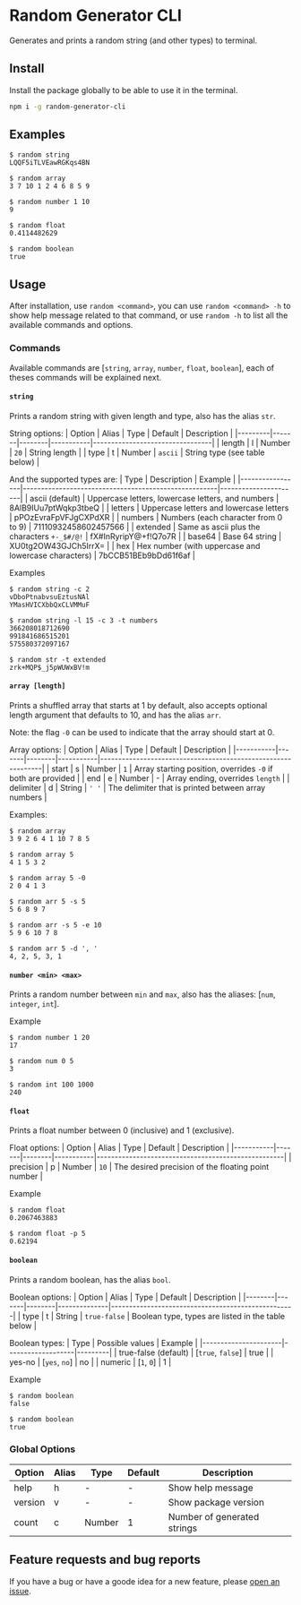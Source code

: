 # Random Generator CLI
Generates and prints a random string (and other types) to terminal.

## Install
Install the package globally to be able to use it in the terminal.

```bash
npm i -g random-generator-cli
```

## Examples
```
$ random string
LQQF5iTLVEawRGKqs4BN

$ random array
3 7 10 1 2 4 6 8 5 9

$ random number 1 10
9

$ random float
0.4114482629

$ random boolean
true
```

## Usage
After installation, use `random <command>`, you can use `random <command> -h` to show help message related to that command, or use `random -h` to list all the available commands and options.

### Commands
Available commands are [`string`, `array`, `number`, `float`, `boolean`], each of theses commands will be explained next.

#### `string`
Prints a random string with given length and type, also has the alias `str`.

String options:
| Option  | Alias | Type   | Default   | Description                     |
|---------|-------|--------|-----------|---------------------------------|
| length  | l     | Number | `20`      | String length                   |
| type    | t     | Number | `ascii`   | String type (see table below)   |

And the supported types are:
| Type            | Description                                          | Example              |
|-----------------|------------------------------------------------------|----------------------|
| ascii (default) | Uppercase letters, lowercase letters, and numbers    | 8AlB9IUu7ptWqkp3tbeQ |
| letters         | Uppercase letters and lowercase letters              | pPOzEvraFpVFJgCXPdXR |
| numbers         | Numbers (each character from 0 to 9)                 | 71110932458602457566 |
| extended        | Same as ascii plus the characters `+-_$#/@!`         | fX#InRyripY@+f!Q7o7R |
| base64          | Base 64 string                                       | XU0tg2OW43GJCh5IrrX= |
| hex             | Hex number (with uppercase and lowercase characters) | 7bCCB51BEb9bDd61f6af |

Examples
```
$ random string -c 2
vDboPtnabvsuEztusNAl
YMasHVICXbbQxCLVMMuF

$ random string -l 15 -c 3 -t numbers
366208018712690
991841686515201
575580372097167

$ random str -t extended
zrk+MQP$_j5pWUWxBV!m
```

#### `array [length]`
Prints a shuffled array that starts at 1 by default, also accepts optional length argument that defaults to 10, and has the alias `arr`.

Note: the flag `-0` can be used to indicate that the array should start at 0.

Array options:
| Option    | Alias | Type   | Default   | Description                                                  |
|-----------|-------|--------|-----------|--------------------------------------------------------------|
| start     | s     | Number | `1`       | Array starting position, overrides `-0` if both are provided |
| end       | e     | Number | -         | Array ending, overrides `length`                             |
| delimiter | d     | String | `' '`     | The delimiter that is printed between array numbers          |

Examples:
```
$ random array
3 9 2 6 4 1 10 7 8 5

$ random array 5
4 1 5 3 2

$ random array 5 -0
2 0 4 1 3

$ random arr 5 -s 5
5 6 8 9 7

$ random arr -s 5 -e 10
5 9 6 10 7 8

$ random arr 5 -d ', '
4, 2, 5, 3, 1
```

#### `number <min> <max>`
Prints a random number between `min` and `max`, also has the aliases: [`num`, `integer`, `int`].

Example
```
$ random number 1 20
17

$ random num 0 5
3

$ random int 100 1000
240
```

#### `float`
Prints a float number between 0 (inclusive) and 1 (exclusive).

Float options:
| Option    | Alias | Type   | Default   | Description                                        |
|-----------|-------|--------|-----------|----------------------------------------------------|
| precision | p     | Number | `10`      | The desired precision of the floating point number |

Example
```
$ random float
0.2067463883

$ random float -p 5
0.62194
```

#### `boolean`
Prints a random boolean, has the alias `bool`.

Boolean options:
| Option | Alias | Type   | Default      | Description                                       |
|--------|-------|--------|--------------|---------------------------------------------------|
| type   | t     | String | `true-false` | Boolean type, types are listed in the table below |

Boolean types:
| Type                 | Possible values   | Example |
|----------------------|-------------------|---------|
| true-false (default) | [`true`, `false`] | true    |
| yes-no               | [`yes`, `no`]     | no      |
| numeric              | [`1`, `0`]        | 1       |

Example
```
$ random boolean
false

$ random boolean
true
```

### Global Options

| Option  | Alias | Type   | Default | Description                 |
|---------|-------|--------|---------|-----------------------------|
| help    | h     | -      | -       | Show help message           |
| version | v     | -      | -       | Show package version        |
| count   | c     | Number | 1       | Number of generated strings |


## Feature requests and bug reports
If you have a bug or have a goode idea for a new feature, please [open an issue](https://github.com/AmrSaber/rand-string/issues).